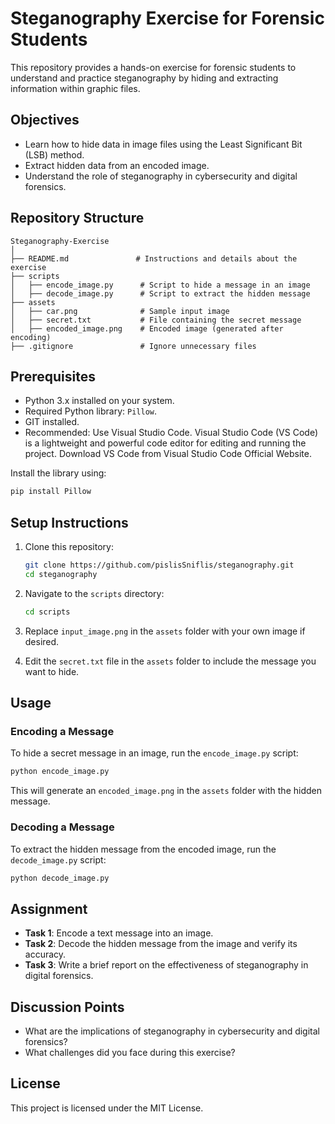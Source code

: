 # Steganography Exercise for Forensic Students

This repository provides a hands-on exercise for forensic students to understand and practice steganography by hiding and extracting information within graphic files.

## Objectives
- Learn how to hide data in image files using the Least Significant Bit (LSB) method.
- Extract hidden data from an encoded image.
- Understand the role of steganography in cybersecurity and digital forensics.

## Repository Structure
```
Steganography-Exercise
│
├── README.md               # Instructions and details about the exercise
├── scripts
│   ├── encode_image.py      # Script to hide a message in an image
│   ├── decode_image.py      # Script to extract the hidden message
├── assets
│   ├── car.png              # Sample input image
│   ├── secret.txt           # File containing the secret message
│   ├── encoded_image.png    # Encoded image (generated after encoding)
├── .gitignore               # Ignore unnecessary files
```

## Prerequisites
- Python 3.x installed on your system.
- Required Python library: `Pillow`.
- GIT installed.
- Recommended: Use Visual Studio Code. Visual Studio Code (VS Code) is a lightweight and powerful code editor for editing and running the project.
Download VS Code from Visual Studio Code Official Website.

Install the library using:
```bash
pip install Pillow
```

## Setup Instructions
1. Clone this repository:
   ```bash
   git clone https://github.com/pislisSniflis/steganography.git
   cd steganography
   ```

2. Navigate to the `scripts` directory:
   ```bash
   cd scripts
   ```

3. Replace `input_image.png` in the `assets` folder with your own image if desired.
4. Edit the `secret.txt` file in the `assets` folder to include the message you want to hide.

## Usage

### Encoding a Message
To hide a secret message in an image, run the `encode_image.py` script:
```bash
python encode_image.py
```

This will generate an `encoded_image.png` in the `assets` folder with the hidden message.

### Decoding a Message
To extract the hidden message from the encoded image, run the `decode_image.py` script:
```bash
python decode_image.py
```

## Assignment
- **Task 1**: Encode a text message into an image.
- **Task 2**: Decode the hidden message from the image and verify its accuracy.
- **Task 3**: Write a brief report on the effectiveness of steganography in digital forensics.

## Discussion Points
- What are the implications of steganography in cybersecurity and digital forensics?
- What challenges did you face during this exercise?

## License
This project is licensed under the MIT License.
